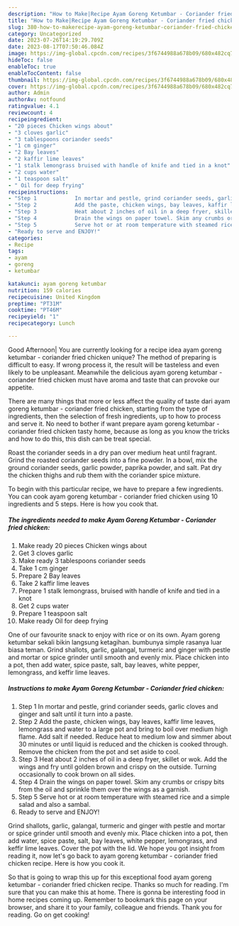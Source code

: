 ```yaml
---
description: "How to Make|Recipe Ayam Goreng Ketumbar - Coriander fried chicken {That is Special"
title: "How to Make|Recipe Ayam Goreng Ketumbar - Coriander fried chicken {That is Special"
slug: 380-how-to-makerecipe-ayam-goreng-ketumbar-coriander-fried-chicken-that-is-special
category: Uncategorized
date: 2023-07-26T14:19:29.709Z
date: 2023-08-17T07:50:46.084Z
image: https://img-global.cpcdn.com/recipes/3f6744988a678b09/680x482cq70/ayam-goreng-ketumbar-coriander-fried-chicken-recipe-main-photo.jpg
hideToc: false
enableToc: true
enableTocContent: false
thumbnail: https://img-global.cpcdn.com/recipes/3f6744988a678b09/680x482cq70/ayam-goreng-ketumbar-coriander-fried-chicken-recipe-main-photo.jpg
cover: https://img-global.cpcdn.com/recipes/3f6744988a678b09/680x482cq70/ayam-goreng-ketumbar-coriander-fried-chicken-recipe-main-photo.jpg
author: Admin
authorAv: notfound
ratingvalue: 4.1
reviewcount: 4
recipeingredient:
- "20 pieces Chicken wings about"
- "3 cloves garlic"
- "3 tablespoons coriander seeds"
- "1 cm ginger"
- "2 Bay leaves"
- "2 kaffir lime leaves"
- "1 stalk lemongrass bruised with handle of knife and tied in a knot"
- "2 cups water"
- "1 teaspoon salt"
- " Oil for deep frying"
recipeinstructions:
- "Step 1            In mortar and pestle, grind coriander seeds, garlic cloves and ginger and salt until it turn into a paste."
- "Step 2            Add the paste, chicken wings, bay leaves, kaffir lime leaves, lemongrass and water to a large pot and bring to boil over medium high flame. Add salt if needed. Reduce heat to medium low and simmer about 30 minutes or until liquid is reduced and the chicken is cooked through. Remove the chicken from the pot and set aside to cool."
- "Step 3            Heat about 2 inches of oil in a deep fryer, skillet or wok. Add the wings and fry until golden brown and crispy on the outside. Turning occasionally to cook brown on all sides."
- "Step 4            Drain the wings on paper towel. Skim any crumbs or crispy bits from the oil and sprinkle them over the wings as a garnish."
- "Step 5            Serve hot or at room temperature with steamed rice and a simple salad and also a sambal."
- "Ready to serve and ENJOY!"
categories:
- Recipe
tags:
- ayam
- goreng
- ketumbar

katakunci: ayam goreng ketumbar 
nutrition: 159 calories
recipecuisine: United Kingdom
preptime: "PT31M"
cooktime: "PT46M"
recipeyield: "1"
recipecategory: Lunch

---
```



Good Afternoon| You are currently looking for a recipe idea ayam goreng ketumbar - coriander fried chicken unique? The method of preparing is difficult to easy. If wrong process it, the result will be tasteless and even likely to be unpleasant. Meanwhile the delicious ayam goreng ketumbar - coriander fried chicken must have aroma and taste that can provoke our appetite.






There are many things that more or less affect the quality of taste dari ayam goreng ketumbar - coriander fried chicken, starting from the type of ingredients, then the selection of fresh ingredients, up to how to process and serve it. No need to bother if want prepare ayam goreng ketumbar - coriander fried chicken tasty home, because as long as you know the tricks and how to do this, this dish can be treat  special.


Roast the coriander seeds in a dry pan over medium heat until fragrant. Grind the roasted coriander seeds into a fine powder. In a bowl, mix the ground coriander seeds, garlic powder, paprika powder, and salt. Pat dry the chicken thighs and rub them with the coriander spice mixture.


To begin with this particular recipe, we have to prepare a few ingredients. You can cook ayam goreng ketumbar - coriander fried chicken using 10 ingredients and 5 steps. Here is how you cook that.

<!--inarticleads1-->

##### The ingredients needed to make Ayam Goreng Ketumbar - Coriander fried chicken:

1. Make ready 20 pieces Chicken wings about
1. Get 3 cloves garlic
1. Make ready 3 tablespoons coriander seeds
1. Take 1 cm ginger
1. Prepare 2 Bay leaves
1. Take 2 kaffir lime leaves
1. Prepare 1 stalk lemongrass, bruised with handle of knife and tied in a knot
1. Get 2 cups water
1. Prepare 1 teaspoon salt
1. Make ready  Oil for deep frying


One of our favourite snack to enjoy with rice or on its own. Ayam goreng ketumbar sekali bikin langsung ketagihan. bumbunya simple rasanya luar biasa teman. Grind shallots, garlic, galangal, turmeric and ginger with pestle and mortar or spice grinder until smooth and evenly mix. Place chicken into a pot, then add water, spice paste, salt, bay leaves, white pepper, lemongrass, and keffir lime leaves. 

<!--inarticleads2-->

##### Instructions to make Ayam Goreng Ketumbar - Coriander fried chicken:

1. Step 1            In mortar and pestle, grind coriander seeds, garlic cloves and ginger and salt until it turn into a paste.
1. Step 2            Add the paste, chicken wings, bay leaves, kaffir lime leaves, lemongrass and water to a large pot and bring to boil over medium high flame. Add salt if needed. Reduce heat to medium low and simmer about 30 minutes or until liquid is reduced and the chicken is cooked through. Remove the chicken from the pot and set aside to cool.
1. Step 3            Heat about 2 inches of oil in a deep fryer, skillet or wok. Add the wings and fry until golden brown and crispy on the outside. Turning occasionally to cook brown on all sides.
1. Step 4            Drain the wings on paper towel. Skim any crumbs or crispy bits from the oil and sprinkle them over the wings as a garnish.
1. Step 5            Serve hot or at room temperature with steamed rice and a simple salad and also a sambal.
1. Ready to serve and ENJOY!

Grind shallots, garlic, galangal, turmeric and ginger with pestle and mortar or spice grinder until smooth and evenly mix. Place chicken into a pot, then add water, spice paste, salt, bay leaves, white pepper, lemongrass, and keffir lime leaves. Cover the pot with the lid. We hope you got insight from reading it, now let&#39;s go back to ayam goreng ketumbar - coriander fried chicken recipe. Here is how you cook it. 

So that is going to wrap this up for this exceptional food ayam goreng ketumbar - coriander fried chicken recipe. Thanks so much for reading. I'm sure that you can make this at home. There is gonna be interesting food in home recipes coming up. Remember to bookmark this page on your browser, and share it to your family, colleague and friends. Thank you for reading. Go on get cooking!
